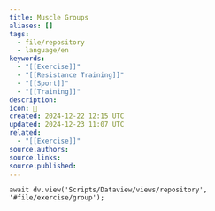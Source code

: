 ```yaml
---
title: Muscle Groups
aliases: []
tags:
  - file/repository
  - language/en
keywords:
  - "[[Exercise]]"
  - "[[Resistance Training]]"
  - "[[Sport]]"
  - "[[Training]]"
description: 
icon: 💪
created: 2024-12-22 12:15 UTC
updated: 2024-12-23 11:07 UTC
related:
  - "[[Exercise]]"
source.authors: 
source.links: 
source.published: 
---
```


```dataviewjs
await dv.view('Scripts/Dataview/views/repository', '#file/exercise/group');
```
